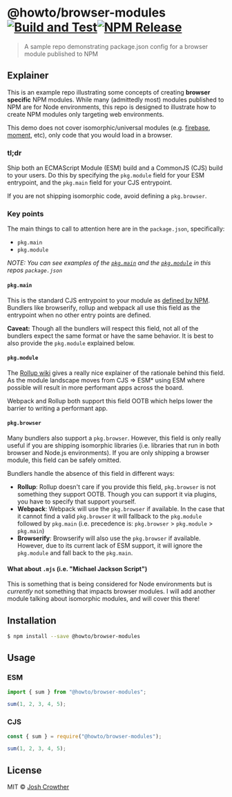 # @howto/browser-modules [![Build and Test](https://github.com/jshcrowthe/howto-browser-modules/actions/workflows/build-and-test.yml/badge.svg)](https://github.com/jshcrowthe/howto-browser-modules/actions/workflows/build-and-test.yml)[![NPM Release](https://github.com/jshcrowthe/howto-browser-modules/actions/workflows/publish.yaml/badge.svg)](https://github.com/jshcrowthe/howto-browser-modules/actions/workflows/publish.yaml)

> A sample repo demonstrating package.json config for a browser module published to NPM

## Explainer

This is an example repo illustrating some concepts of creating **browser specific** NPM modules. While many (admittedly most) modules published to NPM are for Node environments, this repo is designed to illustrate how to create NPM modules only targeting web environments.

This demo does not cover isomorphic/universal modules (e.g. [firebase](https://npm.im/firebase), [moment](https://npm.im/moment), etc), only code that you would load in a browser.

### tl;dr

Ship both an ECMAScript Module (ESM) build and a CommonJS (CJS) build to your users. Do this by specifying the `pkg.module` field for your ESM entrypoint, and the `pkg.main` field for your CJS entrypoint.

If you are not shipping isomorphic code, avoid defining a `pkg.browser`.

### Key points

The main things to call to attention here are in the `package.json`, specifically:

- `pkg.main`
- `pkg.module`

_NOTE: You can see examples of the [`pkg.main`](https://github.com/jshcrowthe/howto-browser-modules/blob/master/package.json#L13) and the [`pkg.module`](https://github.com/jshcrowthe/howto-browser-modules/blob/master/package.json#L14) in this repos `package.json`_

#### `pkg.main`

This is the standard CJS entrypoint to your module as [defined by NPM](https://docs.npmjs.com/files/package.json#main). Bundlers like browserify, rollup and webpack all use this field as the entrypoint when no other entry points are defined.

**Caveat:** Though all the bundlers will respect this field, not all of the bundlers expect the same format or have the same behavior. It is best to also provide the `pkg.module` explained below.

#### `pkg.module`

The [Rollup wiki](https://github.com/rollup/rollup/wiki/pkg.module) gives a really nice explainer of the rationale behind this field. As the module landscape moves from CJS => ESM\* using ESM where possible will result in more performant apps across the board.

Webpack and Rollup both support this field OOTB which helps lower the barrier to writing a performant app.

#### `pkg.browser`

Many bundlers also support a `pkg.browser`. However, this field is only really useful if you are shipping isomorphic libraries (i.e. libraries that run in both browser and Node.js environments). If you are only shipping a browser module, this field can be safely omitted.

Bundlers handle the absence of this field in different ways:

- **Rollup**: Rollup doesn't care if you provide this field, `pkg.browser` is not something they support OOTB. Though you can support it via plugins, you have to specify that support yourself.
- **Webpack**: Webpack will use the `pkg.browser` if available. In the case that it cannot find a valid `pkg.browser` it will fallback to the `pkg.module` followed by `pkg.main` (i.e. precedence is: `pkg.browser` > `pkg.module` > `pkg.main`)
- **Browserify**: Browserify will also use the `pkg.browser` if available. However, due to its current lack of ESM support, it will ignore the `pkg.module` and fall back to the `pkg.main`.

#### What about `.mjs` (i.e. "Michael Jackson Script")

This is something that is being considered for Node environments but is _currently_ not something that impacts browser modules. I will add another module talking about isomorphic modules, and will cover this there!

<!-- TODO: Update this when I ship @howto/isomorphic-modules -->

## Installation

```sh
$ npm install --save @howto/browser-modules
```

## Usage

### ESM

```js
import { sum } from "@howto/browser-modules";

sum(1, 2, 3, 4, 5);
```

### CJS

```js
const { sum } = require("@howto/browser-modules");

sum(1, 2, 3, 4, 5);
```

## License

MIT © [Josh Crowther](https://jcrowther.io)

[npm-image]: https://badge.fury.io/js/%40howto%2Fbrowser-modules.svg
[npm-url]: https://npmjs.org/package/@howto/browser-modules
[travis-image]: https://travis-ci.org/jshcrowthe/howto-browser-modules.svg?branch=master
[travis-url]: https://travis-ci.org/jshcrowthe/howto-browser-modules
[daviddm-image]: https://david-dm.org/jshcrowthe/howto-browser-modules.svg?theme=shields.io
[daviddm-url]: https://david-dm.org/jshcrowthe/howto-browser-modules
